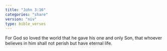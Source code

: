 ```yaml
---
title: "John 3:16"
categories: "share"
version: "niv"
type: bible_verses
---
```


For God so loved the world that he gave his one and only Son, that whoever believes in him shall not perish but have eternal life.